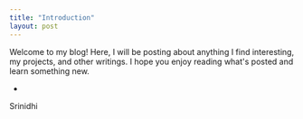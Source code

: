 ```yaml
---
title: "Introduction"
layout: post
---
```


Welcome to my blog! Here, I will be posting about anything I find interesting, my projects, and other writings. I hope you enjoy reading what's posted and learn something new. 

-
Srinidhi
